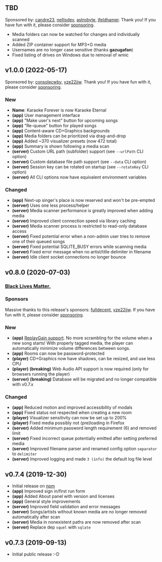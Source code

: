 ## TBD

Sponsored by: [candre23](https://github.com/candre23), [nellisdev](https://github.com/nellisdev), [astrobyte](https://github.com/astrobyte), [jfeldhamer](https://github.com/jfeldhamer). Thank you! If you have fun with it, please consider [sponsoring](https://www.karaoke-eternal.com/sponsor).

- Media folders can now be watched for changes and individually scanned
- Added ZIP container support for MP3+G media
- Usernames are no longer case sensitive (thanks **gazugafan**)
- Fixed listing of drives on Windows due to removal of wmic

## v1.0.0 (2022-05-17)

Sponsored by: [consolecwby](https://github.com/consolecwby), [vze22jjw](https://github.com/vze22jjw). Thank you! If you have fun with it, please consider [sponsoring](https://www.karaoke-eternal.com/sponsor).

### New

- **Name**: Karaoke Forever is now Karaoke Eternal
- **(app)** User management interface
- **(app)** "Make user's next" button for upcoming songs
- **(app)** "Re-queue" button for played songs
- **(app)** Content-aware CD+Graphics backgrounds
- **(app)** Media folders can be prioritized via drag-and-drop
- **(app)** Added ~370 visualizer presets (now 472 total)
- **(app)** Summary is shown following a media scan
- **(server)** Custom URL path (subfolder) support (see `--urlPath` CLI option)
- **(server)** Custom database file path support (see `--data` CLI option)
- **(server)** Session key can be rotated on startup (see `--rotateKey` CLI option)
- **(server)** All CLI options now have equivalent environment variables

### Changed

- **(app)** Next-up singer's place is now reserved and won't be pre-empted
- **(server)** Uses one less process/helper
- **(server)** Media scanner performance is greatly improved when adding media
- **(server)** Improved client connection speed via library caching
- **(server)** Media scanner process is restricted to read-only database access
- **(server)** Fixed potential error when a non-admin user tries to remove one of their queued songs
- **(server)** Fixed potential SQLITE_BUSY errors while scanning media
- **(server)** Fixed error message when no artist/title delimiter in filename
- **(server)** Idle client socket connections no longer bounce

## v0.8.0 (2020-07-03)

### [Black Lives Matter.](https://blacklivesmatter.com)

### Sponsors

Massive thanks to this release's sponsors: [fulldecent](https://github.com/fulldecent), [vze22jjw](https://github.com/vze22jjw). If you have fun with it, please consider [sponsoring](https://www.karaoke-eternal.com/sponsor).

### New

- **(app)** [ReplayGain support](http://www.karaoke-eternal.com/docs/#preferences-admin-only). No more scrambling for the volume when a new song starts! With properly tagged media, the player can automatically minimize volume differences between songs.
- **(app)** Rooms can now be password-protected
- **(player)** CD+Graphics now have shadows, can be resized, and use less CPU
- **(player)** **(breaking)** Web Audio API support is now required (only for browsers running the player)
- **(server)** **(breaking)** Database will be migrated and no longer compatible with v0.7.x

### Changed

- **(app)** Reduced motion and improved accessibility of modals
- **(app)** Fixed status not respected when creating a new room
- **(player)** Visualizer sensitivity can now be set up to 200%
- **(player)** Fixed media possibly not (pre)loading in Firefox
- **(server)** Added minimum password length requirement (6) and removed limit
- **(server)** Fixed incorrect queue potentially emitted after setting preferred media
- **(server)** Improved filename parser and renamed config option `separator` to `delimiter`
- **(server)** Improved logging and made `3 (info)` the default log file level

## v0.7.4 (2019-12-30)

- Initial release on [npm](https://www.npmjs.com/package/karaoke-eternal)
- **(app)** Improved sign in/first run form
- **(app)** Added About panel with version and licenses
- **(app)** General style improvements
- **(server)** Improved field validation and error messages
- **(server)** Songs/artists without known media are no longer removed automatically after scan
- **(server)** Media in nonexistent paths are now removed after scan
- **(server)** Replace dep `squel` with `sqlate`

## v0.7.3 (2019-09-13)

- Initial public release :-D
